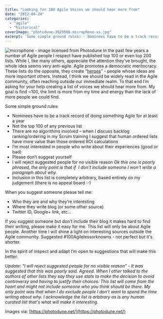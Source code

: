 ```yaml
---
title: "Looking for 100 Agile Voices we should hear more from"
date: "2012-04-24"
categories: 
  - "agile"
  - "historical"
coverImage: "photodune-3929586-microphone-xs.jpg"
excerpt: 'Some simple ground rules: - Nominees have to be a track record of doing something Agile'
---
```


![microphone - image licensed from Photodune](src/content/blog/looking-for-100-agile-voices-we-should-hear-more-from/images/photodune-3929586-microphone-xs.jpg) In the past few years a number of Agile people I respect have published top 100 or even top 200 lists. While I, like many others, appreciate the attention they’ve brought, the whole idea seems very anti-agile. Agile promotes a democratic meritocracy. These lists do the opposite, they create “[heroes](/blog/agile-gurus-or-thought-leaders.html)” - people whose ideas are more important others. Instead, I think we should be widely read in the Agile community, often reaching outside our immediate realm. To that end I’m asking for your help creating a list of voices we should hear more from. My goal is find ~100, the limit is more from my time and energy than the lack of more people we could find.

Some simple ground rules:

- Nominees have to be a track record of doing something Agile for at least a year
- Not the top 100 of any previous list
- There are no algorithms involved – when I discuss backlog ranking/ordering in my Scrum training I suggest that human ordered lists have more value than those ordered ROI calculations
- I’m most interested in people who write about their experiences (good or bad)
- Please don’t suggest yourself
- I will reject suggested people for no visible reason _Ok this one is poorly phrased, the only point is that if  I don't include someone I won't write a paragraph about why._
- Inclusion in this list is completely arbitrary, based entirely on my judgement (there is no appeal board :-)

When you suggest someone please tell me:

- Who they are and why they’re interesting
- Where they write blog (or some other source)
- Twitter ID, Google+ link, etc…

If you suggest someone but don’t include their blog it makes hard to find their writing, please make it easy for me. This list will only be about Agile people. Another time I will shine a light on interesting sources outside the Agile community. Suggested #100Agilelessorknowns - not perfect but it's shorter.

In the spirit of inspect and adapt I’m open to suggestions that will make this better.

_Update: "I will reject suggested people for no visible reason" - It was suggested that this was poorly said. Agreed. When I other talked to the authors of other lists they say they use stats to make the decision to avoid controversy and having to justify their choices. This list will come from the heart and might not include someone who you think should be there. My only point was that when I do exclude people I don't want to spend the time writing about why. I acknowledge the list is arbitrary as is any human curated list that's what will make it interesting._

Images via: [https://photodune.net/](https://photodune.net/)
